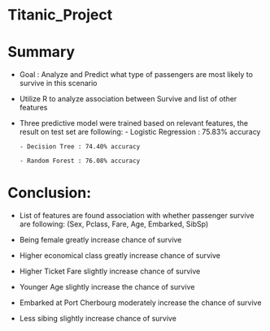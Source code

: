 # Titanic_Project


# Summary

* Goal : Analyze and Predict what type of passengers are most likely to survive in this scenario
* Utilize R to analyze association between Survive and list of other features
* Three predictive model were trained based on relevant features, the result on test set are following:
      - Logistic Regression : 75.83% accuracy
      
      - Decision Tree : 74.40% accuracy
      
      - Random Forest : 76.08% accuracy

# Conclusion:

- List of features are found association with whether passenger survive are following:
  (Sex, Pclass, Fare, Age, Embarked, SibSp)
  
- Being female greatly increase chance of survive
- Higher economical class greatly increase chance of survive
- Higher Ticket Fare slightly increase chance of survive
- Younger Age slightly increase the chance of survive
- Embarked at Port Cherbourg moderately increase the chance of survive
- Less sibing slightly increase chance of survive
